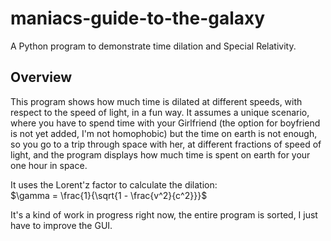 # maniacs-guide-to-the-galaxy
A Python program to demonstrate time dilation and Special Relativity.

## Overview
This program shows how much time is dilated at different speeds, with respect to the speed of light, in a fun way. It assumes a unique scenario, where you have to spend time with your Girlfriend (the option for boyfriend is not yet added, I'm not homophobic) but the time on earth is not enough, so you go to a trip through space with her, at different fractions of speed of light, and the program displays how much time is spent on earth for your one hour in space.<br/>

It uses the Lorent'z factor to calculate the dilation:<br/>
$\gamma = \frac{1}{\sqrt{1 - \frac{v^2}{c^2}}}$

It's a kind of work in progress right now, the entire program is sorted, I just have to improve the GUI.
